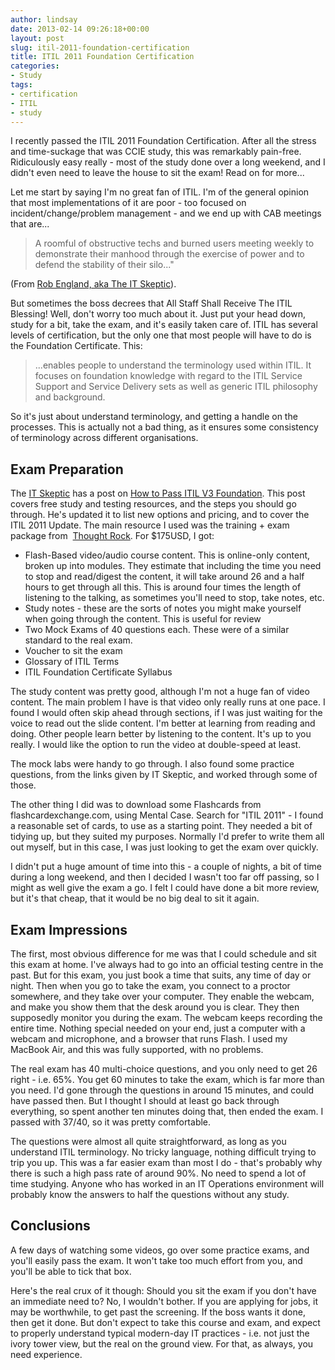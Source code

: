 ```yaml
---
author: lindsay
date: 2013-02-14 09:26:18+00:00
layout: post
slug: itil-2011-foundation-certification
title: ITIL 2011 Foundation Certification
categories:
- Study
tags:
- certification
- ITIL
- study
---
```


I recently passed the ITIL 2011 Foundation Certification. After all the stress and time-suckage that was CCIE study, this was remarkably pain-free. Ridiculously easy really - most of the study done over a long weekend, and I didn't even need to leave the house to sit the exam! Read on for more...

Let me start by saying I'm no great fan of ITIL. I'm of the general opinion that most implementations of it are poor - too focused on incident/change/problem management - and we end up with CAB meetings that are...

> A roomful of obstructive techs and burned users meeting weekly to demonstrate their manhood through the exercise of power and to defend the stability of their silo..."

(From [Rob England, aka The IT Skeptic](http://www.itskeptic.org)).

But sometimes the boss decrees that All Staff Shall Receive The ITIL Blessing! Well, don't worry too much about it. Just put your head down, study for a bit, take the exam, and it's easily taken care of. ITIL has several levels of certification, but the only one that most people will have to do is the Foundation Certificate. This:

> ...enables people to understand the terminology used within ITIL. It focuses on foundation knowledge with regard to the ITIL Service Support and Service Delivery sets as well as generic ITIL philosophy and background.

So it's just about understand terminology, and getting a handle on the processes. This is actually not a bad thing, as it ensures some consistency of terminology across different organisations.

## Exam Preparation

The [IT Skeptic](http://www.itskeptic.org/) has a post on [How to Pass ITIL V3 Foundation](http://www.itskeptic.org/pass-itil-v3-foundation-exam-six-easy-and-free-ste). This post covers free study and testing resources, and the steps you should go through. He's updated it to list new options and pricing, and to cover the ITIL 2011 Update. The main resource I used was the training + exam package from  [Thought Rock](http://www.thoughtrock.com/theitilexam/?utm_source=TR&utm_medium=Homepage&utm_campaign=NewOnTR/). For $175USD, I got:

* Flash-Based video/audio course content. This is online-only content, broken up into modules. They estimate that including the time you need to stop and read/digest the content, it will take around 26 and a half hours to get through all this. This is around four times the length of listening to the talking, as sometimes you'll need to stop, take notes, etc.
* Study notes - these are the sorts of notes you might make yourself when going through the content. This is useful for review
* Two Mock Exams of 40 questions each. These were of a similar standard to the real exam.
* Voucher to sit the exam
* Glossary of ITIL Terms
* ITIL Foundation Certificate Syllabus

The study content was pretty good, although I'm not a huge fan of video content. The main problem I have is that video only really runs at one pace. I found I would often skip ahead through sections, if I was just waiting for the voice to read out the slide content. I'm better at learning from reading and doing. Other people learn better by listening to the content. It's up to you really. I would like the option to run the video at double-speed at least.

The mock labs were handy to go through. I also found some practice questions, from the links given by IT Skeptic, and worked through some of those.

The other thing I did was to download some Flashcards from flashcardexchange.com, using Mental Case. Search for "ITIL 2011" - I found a reasonable set of cards, to use as a starting point. They needed a bit of tidying up, but they suited my purposes. Normally I'd prefer to write them all out myself, but in this case, I was just looking to get the exam over quickly.

I didn't put a huge amount of time into this - a couple of nights, a bit of time during a long weekend, and then I decided I wasn't too far off passing, so I might as well give the exam a go. I felt I could have done a bit more review, but it's that cheap, that it would be no big deal to sit it again.

## Exam Impressions

The first, most obvious difference for me was that I could schedule and sit this exam at home. I've always had to go into an official testing centre in the past. But for this exam, you just book a time that suits, any time of day or night. Then when you go to take the exam, you connect to a proctor somewhere, and they take over your computer. They enable the webcam, and make you show them that the desk around you is clear. They then supposedly monitor you during the exam. The webcam keeps recording the entire time. Nothing special needed on your end, just a computer with a webcam and microphone, and a browser that runs Flash. I used my MacBook Air, and this was fully supported, with no problems.

The real exam has 40 multi-choice questions, and you only need to get 26 right - i.e. 65%. You get 60 minutes to take the exam, which is far more than you need. I'd gone through the questions in around 15 minutes, and could have passed then. But I thought I should at least go back through everything, so spent another ten minutes doing that, then ended the exam. I passed with 37/40, so it was pretty comfortable.

The questions were almost all quite straightforward, as long as you understand ITIL terminology. No tricky language, nothing difficult trying to trip you up. This was a far easier exam than most I do - that's probably why there is such a high pass rate of around 90%. No need to spend a lot of time studying. Anyone who has worked in an IT Operations environment will probably know the answers to half the questions without any study.

## Conclusions

A few days of watching some videos, go over some practice exams, and you'll easily pass the exam. It won't take too much effort from you, and you'll be able to tick that box.

Here's the real crux of it though: Should you sit the exam if you don't have an immediate need to? No, I wouldn't bother. If you are applying for jobs, it may be worthwhile, to get past the screening. If the boss wants it done, then get it done. But don't expect to take this course and exam, and expect to properly understand typical modern-day IT practices - i.e. not just the ivory tower view, but the real on the ground view. For that, as always, you need experience.

